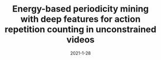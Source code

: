 ---
title: "Energy-based periodicity mining with deep features for action repetition counting in unconstrained videos"
collection: publications
permalink: /publication/2010-10-01-paper-title-number-2
date: 2021-1-28
venue: 'IEEE Transactions on Circuits and Systems for Video Technology'
paperurl: 'https://ieeexplore.ieee.org/abstract/document/9339959'
citation: 'J Yin, Y Wu, <b>C Zhu</b>, Z Yin, H Liu, Y Dang, Z Liu, J Liu, (2021). &quot;Energy-based periodicity mining with deep features for action repetition counting in unconstrained videos&quot; <i>IEEE Transactions on Circuits and Systems for Video Technology</i>. 31 (12) , 4812'
---